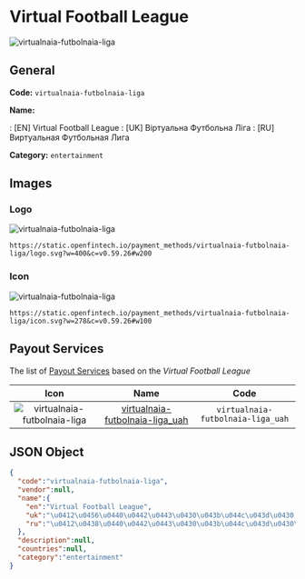 
# Virtual Football League 
![virtualnaia-futbolnaia-liga](https://static.openfintech.io/payment_methods/virtualnaia-futbolnaia-liga/logo.svg?w=400&c=v0.59.26#w200)  

## General 
**Code:** `virtualnaia-futbolnaia-liga` 
 
**Name:** 
 
:	[EN] Virtual Football League 
:	[UK] Віртуальна Футбольна Ліга 
:	[RU] Виртуальная Футбольная Лига 
 
**Category:** `entertainment` 
 

## Images 

### Logo 
![virtualnaia-futbolnaia-liga](https://static.openfintech.io/payment_methods/virtualnaia-futbolnaia-liga/logo.svg?w=400&c=v0.59.26#w200)  

```
https://static.openfintech.io/payment_methods/virtualnaia-futbolnaia-liga/logo.svg?w=400&c=v0.59.26#w200
```  

### Icon 
![virtualnaia-futbolnaia-liga](https://static.openfintech.io/payment_methods/virtualnaia-futbolnaia-liga/icon.svg?w=278&c=v0.59.26#w100)  

```
https://static.openfintech.io/payment_methods/virtualnaia-futbolnaia-liga/icon.svg?w=278&c=v0.59.26#w100
```  

## Payout Services 
 
The list of [Payout Services](/payout-services/) based on the _Virtual Football League_ 

|Icon|Name|Code| 
|:---:|:---:|:---:| 
|![virtualnaia-futbolnaia-liga](https://static.openfintech.io/payout_methods/virtualnaia-futbolnaia-liga/icon.svg?w=278&c=v0.59.26#w40) |[virtualnaia-futbolnaia-liga_uah](/payout-services/virtualnaia-futbolnaia-liga_uah/)|`virtualnaia-futbolnaia-liga_uah`| 
 

## JSON Object 

```json
{
  "code":"virtualnaia-futbolnaia-liga",
  "vendor":null,
  "name":{
    "en":"Virtual Football League",
    "uk":"\u0412\u0456\u0440\u0442\u0443\u0430\u043b\u044c\u043d\u0430 \u0424\u0443\u0442\u0431\u043e\u043b\u044c\u043d\u0430 \u041b\u0456\u0433\u0430",
    "ru":"\u0412\u0438\u0440\u0442\u0443\u0430\u043b\u044c\u043d\u0430\u044f \u0424\u0443\u0442\u0431\u043e\u043b\u044c\u043d\u0430\u044f \u041b\u0438\u0433\u0430"
  },
  "description":null,
  "countries":null,
  "category":"entertainment"
}
```  
